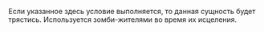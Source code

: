 Если указанное здесь условие выполняется, то данная сущность будет трястись.
Используется зомби-жителями во время их исцеления.